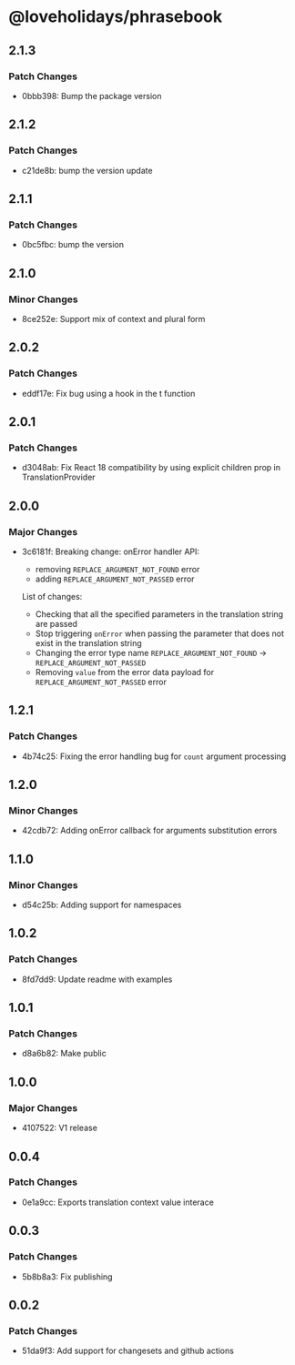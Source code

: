 # @loveholidays/phrasebook

## 2.1.3

### Patch Changes

- 0bbb398: Bump the package version

## 2.1.2

### Patch Changes

- c21de8b: bump the version update

## 2.1.1

### Patch Changes

- 0bc5fbc: bump the version

## 2.1.0

### Minor Changes

- 8ce252e: Support mix of context and plural form

## 2.0.2

### Patch Changes

- eddf17e: Fix bug using a hook in the t function

## 2.0.1

### Patch Changes

- d3048ab: Fix React 18 compatibility by using explicit children prop in TranslationProvider

## 2.0.0

### Major Changes

- 3c6181f: Breaking change:
  onError handler API:

  - removing `REPLACE_ARGUMENT_NOT_FOUND` error
  - adding `REPLACE_ARGUMENT_NOT_PASSED` error

  List of changes:

  - Checking that all the specified parameters in the translation string are passed
  - Stop triggering `onError` when passing the parameter that does not exist in the translation string
  - Changing the error type name `REPLACE_ARGUMENT_NOT_FOUND` -> `REPLACE_ARGUMENT_NOT_PASSED`
  - Removing `value` from the error data payload for `REPLACE_ARGUMENT_NOT_PASSED` error

## 1.2.1

### Patch Changes

- 4b74c25: Fixing the error handling bug for `count` argument processing

## 1.2.0

### Minor Changes

- 42cdb72: Adding onError callback for arguments substitution errors

## 1.1.0

### Minor Changes

- d54c25b: Adding support for namespaces

## 1.0.2

### Patch Changes

- 8fd7dd9: Update readme with examples

## 1.0.1

### Patch Changes

- d8a6b82: Make public

## 1.0.0

### Major Changes

- 4107522: V1 release

## 0.0.4

### Patch Changes

- 0e1a9cc: Exports translation context value interace

## 0.0.3

### Patch Changes

- 5b8b8a3: Fix publishing

## 0.0.2

### Patch Changes

- 51da9f3: Add support for changesets and github actions

